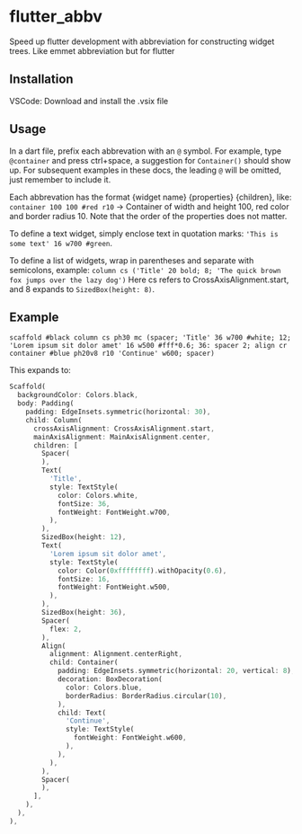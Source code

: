 # flutter_abbv

Speed up flutter development with abbreviation for constructing widget trees.
Like emmet abbreviation but for flutter

## Installation

VSCode: Download and install the .vsix file

## Usage

In a dart file, prefix each abbrevation with an `@` symbol. For example, type `@container` and press ctrl+space, a suggestion for `Container()` should show up. For subsequent examples in these docs, the leading `@` will be omitted, just remember to include it.

Each abbrevation has the format {widget name} {properties} {children}, like: `container 100 100 #red r10` -> Container of width and height 100, red color and border radius 10. Note that the order of the properties does not matter.

To define a text widget, simply enclose text in quotation marks: `'This is some text' 16 w700 #green`.

To define a list of widgets, wrap in parentheses and separate with semicolons, example: `column cs ('Title' 20 bold; 8; 'The quick brown fox jumps over the lazy dog')` Here cs refers to CrossAxisAlignment.start, and 8 expands to `SizedBox(height: 8)`.

## Example

`scaffold #black column cs ph30 mc (spacer; 'Title' 36 w700 #white; 12; 'Lorem ipsum sit dolor amet' 16 w500 #fff*0.6; 36: spacer 2; align cr container #blue ph20v8 r10 'Continue' w600; spacer)`

This expands to:

```dart
Scaffold(
  backgroundColor: Colors.black,
  body: Padding(
    padding: EdgeInsets.symmetric(horizontal: 30),
    child: Column(
      crossAxisAlignment: CrossAxisAlignment.start,
      mainAxisAlignment: MainAxisAlignment.center,
      children: [
        Spacer(
        ),
        Text(
          'Title',
          style: TextStyle(
            color: Colors.white,
            fontSize: 36,
            fontWeight: FontWeight.w700,
          ),
        ),
        SizedBox(height: 12),
        Text(
          'Lorem ipsum sit dolor amet',
          style: TextStyle(
            color: Color(0xffffffff).withOpacity(0.6),
            fontSize: 16,
            fontWeight: FontWeight.w500,
          ),
        ),
        SizedBox(height: 36),
        Spacer(
          flex: 2,
        ),
        Align(
          alignment: Alignment.centerRight,
          child: Container(
            padding: EdgeInsets.symmetric(horizontal: 20, vertical: 8),
            decoration: BoxDecoration(
              color: Colors.blue,
              borderRadius: BorderRadius.circular(10),
            ),
            child: Text(
              'Continue',
              style: TextStyle(
                fontWeight: FontWeight.w600,
              ),
            ),
          ),
        ),
        Spacer(
        ),
      ],
    ),
  ),
),
```